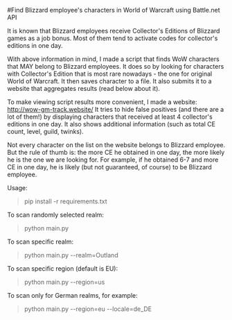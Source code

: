 #Find Blizzard employee's characters in World of Warcraft using Battle.net API

It is known that Blizzard employees receive Collector's Editions of Blizzard games as a job bonus. Most of them tend to activate codes for collector's editions in one day.

With above information in mind, I made a script that finds WoW characters that MAY belong to Blizzard employees.
It does so by looking for characters with Collector's Edition that is most rare nowadays - the one for original World of Warcraft.
It then saves character to a file. It also submits it to a website that aggregates results (read below about it).

To make viewing script results more convenient, I made a website: http://wow-gm-track.website/ It tries to hide false positives (and there are a lot of them!) by displaying characters that received at least 4 collector's editions in one day. It also shows additional information (such as total CE count, level, guild, twinks).

Not every character on the list on the website belongs to Blizzard employee. But the rule of thumb is: the more CE he obtained in one day, the more likely he is the one we are looking for. For example, if he obtained 6-7 and more CE in one day, he is likely (but not guaranteed, of course) to be Blizzard employee.

Usage:

>pip install -r requirements.txt

To scan randomly selected realm:

>python main.py

To scan specific realm:

>python main.py --realm=Outland

To scan specific region (default is EU):

>python main.py --region=us

To scan only for German realms, for example:

>python main.py --region=eu --locale=de_DE